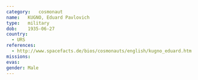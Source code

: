 ```yaml
---
category:	cosmonaut
name:	KUGNO, Eduard Pavlovich 
type:	military
dob:	1935-06-27
country:
  - URS
references:
  - http://www.spacefacts.de/bios/cosmonauts/english/kugno_eduard.htm
missions:
evas:
gender:	Male
---
```

